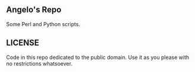 ## Angelo's Repo

Some Perl and Python scripts.


## LICENSE

Code in this repo dedicated to the public domain. Use it as you please with no restrictions whatsoever.
